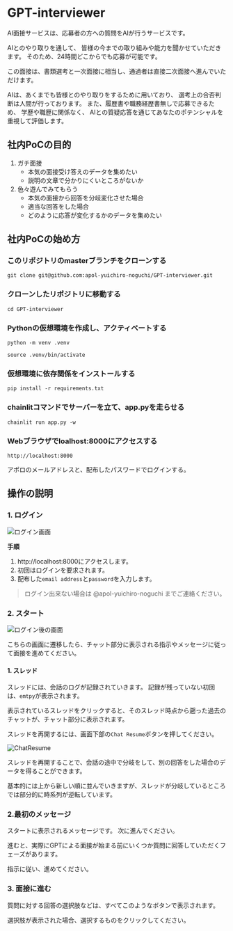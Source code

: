 # GPT-interviewer
AI面接サービスは、応募者の方への質問をAIが行うサービスです。

AIとのやり取りを通して、
皆様の今までの取り組みや能力を聞かせていただきます。
そのため、24時間どこからでも応募が可能です。

この面接は、書類選考と一次面接に相当し、通過者は直接二次面接へ進んでいただけます。

AIは、あくまでも皆様とのやり取りをするために用いており、
選考上の合否判断は人間が行っております。
また、履歴書や職務経歴書無しで応募できるため、
学歴や職歴に関係なく、
AIとの質疑応答を通じてあなたのポテンシャルを重視して評価します。


## 社内PoCの目的
1. ガチ面接
    - 本気の面接受け答えのデータを集めたい
    - 説明の文章で分かりにくいところがないか
1. 色々遊んでみてもらう
    - 本気の面接から回答を分岐変化させた場合
    - 適当な回答をした場合
    - どのように応答が変化するかのデータを集めたい

## 社内PoCの始め方

### このリポジトリのmasterブランチをクローンする
 `git clone git@github.com:apol-yuichiro-noguchi/GPT-interviewer.git`

### クローンしたリポジトリに移動する
`cd GPT-interviewer`

### Pythonの仮想環境を作成し、アクティベートする
`python -m venv .venv`

```source .venv/bin/activate```

### 仮想環境に依存関係をインストールする
`pip install -r requirements.txt`

### chainlitコマンドでサーバーを立て、app.pyを走らせる
`chainlit run app.py -w`

### Webブラウザでloalhost:8000にアクセスする
`http://localhost:8000`

アポロのメールアドレスと、配布したパスワードでログインする。




## 操作の説明
### 1. ログイン
![ログイン画面](img/login.png "ログイン画面")

**手順**
1. http://localhost:8000にアクセスします。
1. 初回はログインを要求されます。
1. 配布した`email address`と`password`を入力します。

> ログイン出来ない場合は @apol-yuichiro-noguchi までご連絡ください。

### 2. スタート
![ログイン後の画面](img/intro.png "ログイン後の画面")

こちらの画面に遷移したら、チャット部分に表示される指示やメッセージに従って面接を進めてください。

#### 1. スレッド
スレッドには、会話のログが記録されていきます。
記録が残っていない初回は、`emtpy`が表示されます。

表示されているスレッドをクリックすると、そのスレッド時点から遡った過去のチャットが、チャット部分に表示されます。

スレッドを再開するには、画面下部の`Chat Resume`ボタンを押してください。

![ChatResume](img/resume.png)

スレッドを再開することで、会話の途中で分岐をして、別の回答をした場合のデータを得ることができます。

基本的には上から新しい順に並んでいきますが、スレッドが分岐しているところでは部分的に時系列が逆転しています。

### 2.最初のメッセージ
スタートに表示されるメッセージです。
次に進んでください。

進むと、実際にGPTによる面接が始まる前にいくつか質問に回答していただくフェーズがあります。

指示に従い、進めてください。

### 3. 面接に進む
質問に対する回答の選択肢などは、すべてこのようなボタンで表示されます。

選択肢が表示された場合、選択するものをクリックしてください。